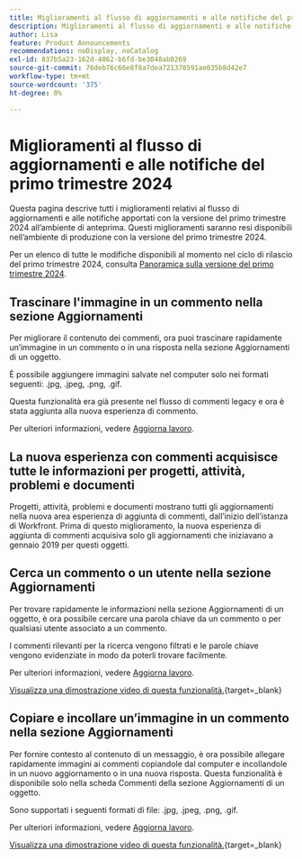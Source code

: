 ```yaml
---
title: Miglioramenti al flusso di aggiornamenti e alle notifiche del primo trimestre 2024
description: Miglioramenti al flusso di aggiornamenti e alle notifiche del primo trimestre 2024
author: Lisa
feature: Product Announcements
recommendations: noDisplay, noCatalog
exl-id: 837b5a23-162d-4862-b6fd-be3048ab0269
source-git-commit: 76deb76c66e8f8a7dea721378591ae035b8d42e7
workflow-type: tm+mt
source-wordcount: '375'
ht-degree: 0%

---
```


# Miglioramenti al flusso di aggiornamenti e alle notifiche del primo trimestre 2024

Questa pagina descrive tutti i miglioramenti relativi al flusso di aggiornamenti e alle notifiche apportati con la versione del primo trimestre 2024 all’ambiente di anteprima. Questi miglioramenti saranno resi disponibili nell’ambiente di produzione con la versione del primo trimestre 2024.

Per un elenco di tutte le modifiche disponibili al momento nel ciclo di rilascio del primo trimestre 2024, consulta [Panoramica sulla versione del primo trimestre 2024](/help/quicksilver/product-announcements/product-releases/24-q1-release-activity/24-q1-release-overview.md).

## Trascinare l&#39;immagine in un commento nella sezione Aggiornamenti

Per migliorare il contenuto dei commenti, ora puoi trascinare rapidamente un’immagine in un commento o in una risposta nella sezione Aggiornamenti di un oggetto.

È possibile aggiungere immagini salvate nel computer solo nei formati seguenti: .jpg, .jpeg, .png, .gif.

Questa funzionalità era già presente nel flusso di commenti legacy e ora è stata aggiunta alla nuova esperienza di commento.

Per ulteriori informazioni, vedere [Aggiorna lavoro](/help/quicksilver/workfront-basics/updating-work-items-and-viewing-updates/update-work.md).

## La nuova esperienza con commenti acquisisce tutte le informazioni per progetti, attività, problemi e documenti

Progetti, attività, problemi e documenti mostrano tutti gli aggiornamenti nella nuova area esperienza di aggiunta di commenti, dall’inizio dell’istanza di Workfront. Prima di questo miglioramento, la nuova esperienza di aggiunta di commenti acquisiva solo gli aggiornamenti che iniziavano a gennaio 2019 per questi oggetti.

## Cerca un commento o un utente nella sezione Aggiornamenti

Per trovare rapidamente le informazioni nella sezione Aggiornamenti di un oggetto, è ora possibile cercare una parola chiave da un commento o per qualsiasi utente associato a un commento.

I commenti rilevanti per la ricerca vengono filtrati e le parole chiave vengono evidenziate in modo da poterli trovare facilmente.

Per ulteriori informazioni, vedere [Aggiorna lavoro](/help/quicksilver/workfront-basics/updating-work-items-and-viewing-updates/update-work.md).

[Visualizza una dimostrazione video di questa funzionalità.](https://video.tv.adobe.com/v/3425730/){target=_blank}

## Copiare e incollare un’immagine in un commento nella sezione Aggiornamenti

Per fornire contesto al contenuto di un messaggio, è ora possibile allegare rapidamente immagini ai commenti copiandole dal computer e incollandole in un nuovo aggiornamento o in una nuova risposta. Questa funzionalità è disponibile solo nella scheda Commenti della sezione Aggiornamenti di un oggetto.

Sono supportati i seguenti formati di file: .jpg, .jpeg, .png, .gif.

Per ulteriori informazioni, vedere [Aggiorna lavoro](/help/quicksilver/workfront-basics/updating-work-items-and-viewing-updates/update-work.md).

[Visualizza una dimostrazione video di questa funzionalità.](https://video.tv.adobe.com/v/3425731/){target=_blank}
